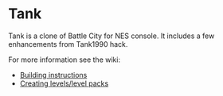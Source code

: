 # Tank

Tank is a clone of Battle City for NES console. It includes a few enhancements from Tank1990 hack.

For more information see the wiki:

* [Building instructions](https://github.com/KapiX/Tank/wiki/Building-the-game)
* [Creating levels/level packs](https://github.com/KapiX/Tank/wiki/Creating-level-packs)
